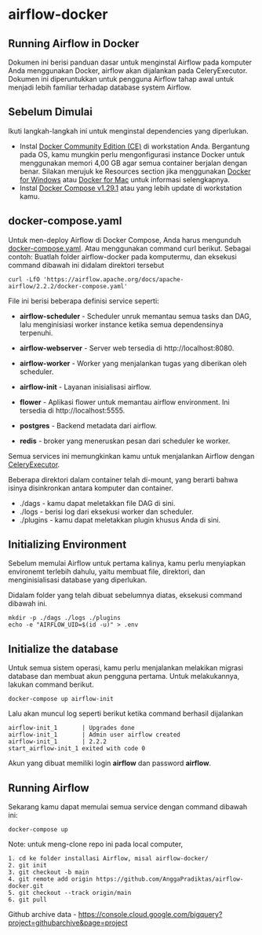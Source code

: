# airflow-docker


## Running Airflow in Docker

Dokumen ini berisi panduan dasar untuk menginstal Airflow pada komputer Anda menggunakan Docker, airflow akan dijalankan pada CeleryExecutor. Dokumen ini diperuntukkan untuk pengguna Airflow tahap awal untuk menjadi lebih familiar terhadap database system Airflow.

## Sebelum Dimulai

Ikuti langkah-langkah ini untuk menginstal dependencies yang diperlukan.

- Instal [Docker Community Edition (CE)](https://docs.docker.com/engine/install/) di workstation Anda. Bergantung pada OS, kamu mungkin perlu mengonfigurasi instance Docker untuk menggunakan memori 4,00 GB agar semua container berjalan dengan benar. Silakan merujuk ke Resources section jika menggunakan [Docker for Windows](https://docs.docker.com/desktop/windows/) atau [Docker for Mac](https://docs.docker.com/desktop/mac/) untuk informasi selengkapnya.
- Instal [Docker Compose v1.29.1](https://docs.docker.com/compose/install/) atau yang lebih update di workstation kamu.

## docker-compose.yaml

Untuk men-deploy Airflow di Docker Compose, Anda harus mengunduh [docker-compose.yaml](https://airflow.apache.org/docs/apache-airflow/stable/docker-compose.yaml). Atau menggunakan command curl berikut. Sebagai contoh: Buatlah folder airflow-docker pada komputermu, dan eksekusi command dibawah ini didalam direktori tersebut
```
curl -LfO 'https://airflow.apache.org/docs/apache-airflow/2.2.2/docker-compose.yaml'
```

File ini berisi beberapa definisi service seperti:

- **airflow-scheduler** - Scheduler unruk memantau semua tasks dan DAG, lalu menginisiasi worker instance ketika semua dependensinya terpenuhi.

- **airflow-webserver** - Server web tersedia di http://localhost:8080.

- **airflow-worker** - Worker yang menjalankan tugas yang diberikan oleh scheduler.

- **airflow-init** - Layanan inisialisasi airflow.

- **flower** - Aplikasi flower untuk memantau airflow environment. Ini tersedia di http://localhost:5555.

- **postgres** - Backend metadata dari airflow.

- **redis** - broker yang meneruskan pesan dari scheduler ke worker.

Semua services ini memungkinkan kamu untuk menjalankan Airflow dengan [CeleryExecutor](https://airflow.apache.org/docs/apache-airflow/stable/executor/celery.html).

Beberapa direktori dalam container telah di-mount, yang berarti bahwa isinya disinkronkan antara komputer dan container.
- ./dags - kamu dapat meletakkan file DAG di sini.
- ./logs - berisi log dari eksekusi worker dan scheduler.
- ./plugins - kamu dapat meletakkan plugin khusus Anda di sini.


## Initializing Environment

Sebelum memulai Airflow untuk pertama kalinya, kamu perlu menyiapkan environemt terlebih dahulu, yaitu membuat file, direktori, dan menginisialisasi database yang diperlukan.

Didalam folder yang telah dibuat sebelumnya diatas, eksekusi command dibawah ini.

```
mkdir -p ./dags ./logs ./plugins
echo -e "AIRFLOW_UID=$(id -u)" > .env
```

## Initialize the database

Untuk semua sistem operasi, kamu perlu menjalankan melakikan migrasi database dan membuat akun pengguna pertama. Untuk melakukannya, lakukan command berikut.

```docker-compose up airflow-init```

Lalu akan muncul log seperti berikut ketika command berhasil dijalankan

```
airflow-init_1       | Upgrades done
airflow-init_1       | Admin user airflow created
airflow-init_1       | 2.2.2
start_airflow-init_1 exited with code 0
```

Akun yang dibuat memiliki login **airflow** dan password **airflow**.


## Running Airflow

Sekarang kamu dapat memulai semua service dengan command dibawah ini:

```docker-compose up```



Note: untuk meng-clone repo ini pada local computer, 
 ```
 1. cd ke folder installasi Airflow, misal airflow-docker/
 2. git init
 3. git checkout -b main
 4. git remote add origin https://github.com/AnggaPradiktas/airflow-docker.git
 5. git checkout --track origin/main
 6. git pull
 ```
 
 
 Github archive data - https://console.cloud.google.com/bigquery?project=githubarchive&page=project

